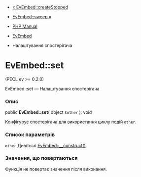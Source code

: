 - [« EvEmbed::createStopped](evembed.createstopped.md)
- [EvEmbed::sweep »](evembed.sweep.md)

- [PHP Manual](index.md)
- [EvEmbed](class.evembed.md)
- Налаштування спостерігача

# EvEmbed::set

(PECL ev \>= 0.2.0)

EvEmbed::set — Налаштування спостерігача

### Опис

public **EvEmbed::set**( object `$other` ): void

Конфігурує спостерігача для використання циклу подій `other`.

### Список параметрів

`other`
Дивіться [EvEmbed::\_\_construct()](evembed.construct.md)

### Значення, що повертаються

Функція не повертає значення після виконання.

